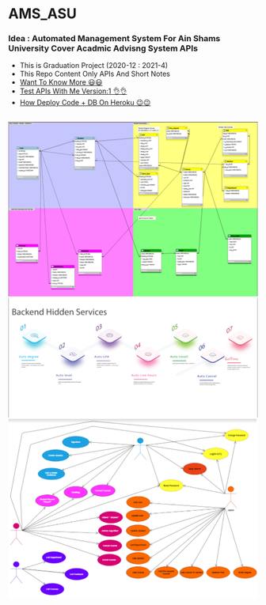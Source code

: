 # AMS_ASU
<h3>Idea : Automated Management System For Ain Shams University 
Cover Acadmic Advisng System APIs </h3>
<ul>
  <li> This is Graduation Project (2020-12 : 2021-4) </li>
  <li> This Repo Content Only APIs And Short Notes </li>
  <li> <a href="https://youtu.be/McPuOl9ws1E">Want To Know More 😃😃 </a>  </li>
  <li> <a href="https://youtu.be/tpVaxPpGyqU">Test APIs With Me Version:1 👌👌 </a>  </li>
  <li> <a href="https://youtu.be/gUt5nsBZjNo">How Deploy Code + DB On Heroku 😉😉 </a>  </li>

</ul>
<br>
<img src="img1.png">
<img src="img2.png">
<img src="img3.png">

